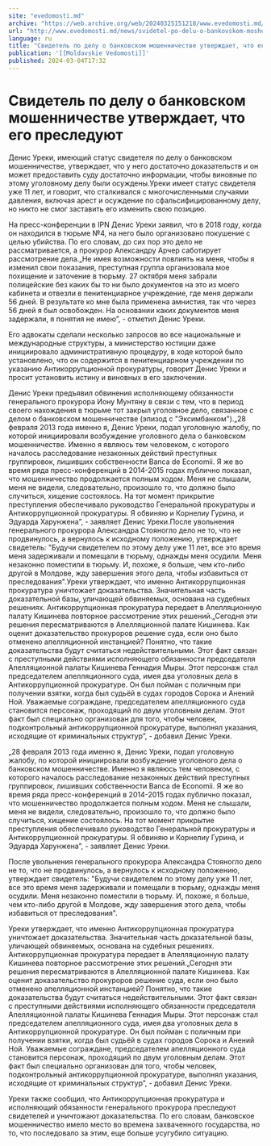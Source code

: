 ```yaml
---
site: "evedomosti.md"
archive: "https://web.archive.org/web/20240325151218/www.evedomosti.md/news/svidetel-po-delu-o-bankovskom-moshennichestve-utverzhdaet-ch"
url: "http://www.evedomosti.md/news/svidetel-po-delu-o-bankovskom-moshennichestve-utverzhdaet-ch"
language: ru
title: "Свидетель по делу о банковском мошенничестве утверждает, что его преследуют"
publication: '[[Moldavskie Vedomosti]]'
published: 2024-03-04T17:32
---
```


# Свидетель по делу о банковском мошенничестве утверждает, что его преследуют

Денис Уреки, имеющий статус свидетеля по делу о банковском мошенничестве, утверждает, что у него достаточно доказательств и он может предоставить суду достаточно информации, чтобы виновные по этому уголовному делу были осуждены.Уреки имеет статус свидетеля уже 11 лет, и говорит, что сталкивался с многочисленными случаями давления, включая арест и осуждение по сфальсифицированному делу, но никто не смог заставить его изменить свою позицию.

На пресс-конференции в IPN Денис Уреки заявил, что в 2018 году, когда он находился в тюрьме №4, на него было организовано покушение с целью убийства. По его словам, до сих пор это дело не рассматривается, а прокурор Александру Арчер саботирует рассмотрение дела.„Не имея возможности повлиять на меня, чтобы я изменил свои показания, преступная группа организовала мое похищение и заточение в тюрьму. 27 октября меня забрали полицейские без каких бы то ни было документов на это из моего кабинета и отвезли в пенитенциарное учреждение, где меня держали 56 дней. В результате ко мне была применена амнистия, так что через 56 дней я был освобожден. На основании каких документов меня задержали, я понятия не имею”, - отметил Денис Уреки.

Его адвокаты сделали несколько запросов во все национальные и международные структуры, а министерство юстиции даже инициировало административную процедуру, в ходе которой было установлено, что он содержится в пенитенциарном учреждении по указанию Антикоррупционной прокуратуры, говорит Денис Уреки и просит установить истину и виновных в его заключении.

Денис Уреки предъявил обвинения исполняющему обязанности генерального прокурора Иону Мунтяну в связи с тем, что в период своего нахождения в тюрьме тот закрыл уголовное дело, связанное с делом о банковском мошенничестве (эпизод с "Эксимбанком").„28 февраля 2013 года именно я, Денис Уреки, подал уголовную жалобу, по которой инициировали возбуждение уголовного дела о банковском мошенничестве. Именно я являюсь тем человеком, с которого началось расследование незаконных действий преступных группировок, лишивших собственности Banca de Economii. Я же во время ряда пресс-конференций в 2014-2015 годах публично показал, что мошенничество продолжается полным ходом. Меня не слышали, меня не видели, следовательно, произошло то, что должно было случиться, хищение состоялось. На тот момент прикрытие преступления обеспечивало руководство Генеральной прокуратуры и Антикоррупционной прокуратуры. Я обвиняю и Корнелиу Гурина, и Эдуарда Харунжена”, - заявляет Денис Уреки.После увольнения генерального прокурора Александра Стояногло дело не то, что не продвинулось, а вернулось к исходному положению, утверждает свидетель: "Будучи свидетелем по этому делу уже 11 лет, все это время меня задерживали и помещали в тюрьму, однажды меня осудили. Меня незаконно поместили в тюрьму. И, похоже, я больше, чем кто-либо другой в Молдове, жду завершения этого дела, чтобы избавиться от преследования".Уреки утверждает, что именно Антикоррупционная прокуратура уничтожает доказательства. Значительная часть доказательной базы, уличающей обвиняемых, основана на судебных решениях. Антикоррупционная прокуратура передает в Апелляционную палату Кишинева повторное рассмотрение этих решений.„Сегодня эти решения пересматриваются в Апелляционной палате Кишинева. Как оценит доказательство прокуроров решение суда, если оно было отменено апелляционной инстанцией? Понятно, что такие доказательства будут считаться недействительными. Этот факт связан с преступными действиями исполняющего обязанности председателя Апелляционной палаты Кишинева Геннадия Мыры. Этот персонаж стал председателем апелляционного суда, имея два уголовных дела в Антикоррупционной прокуратуре. Он был пойман с поличным при получении взятки, когда был судьёй в судах городов Сорока и Анений Ной. Уважаемые сограждане, председателем апелляционного суда становится персонаж, проходящий по двум уголовным делам. Этот факт был специально организован для того, чтобы человек, подконтрольный антикоррупционной прокуратуре, выполнял указания, исходящие от криминальных структур”, - добавил Денис Уреки.

„28 февраля 2013 года именно я, Денис Уреки, подал уголовную жалобу, по которой инициировали возбуждение уголовного дела о банковском мошенничестве. Именно я являюсь тем человеком, с которого началось расследование незаконных действий преступных группировок, лишивших собственности Banca de Economii. Я же во время ряда пресс-конференций в 2014-2015 годах публично показал, что мошенничество продолжается полным ходом. Меня не слышали, меня не видели, следовательно, произошло то, что должно было случиться, хищение состоялось. На тот момент прикрытие преступления обеспечивало руководство Генеральной прокуратуры и Антикоррупционной прокуратуры. Я обвиняю и Корнелиу Гурина, и Эдуарда Харунжена”, - заявляет Денис Уреки.

После увольнения генерального прокурора Александра Стояногло дело не то, что не продвинулось, а вернулось к исходному положению, утверждает свидетель: "Будучи свидетелем по этому делу уже 11 лет, все это время меня задерживали и помещали в тюрьму, однажды меня осудили. Меня незаконно поместили в тюрьму. И, похоже, я больше, чем кто-либо другой в Молдове, жду завершения этого дела, чтобы избавиться от преследования".

Уреки утверждает, что именно Антикоррупционная прокуратура уничтожает доказательства. Значительная часть доказательной базы, уличающей обвиняемых, основана на судебных решениях. Антикоррупционная прокуратура передает в Апелляционную палату Кишинева повторное рассмотрение этих решений.„Сегодня эти решения пересматриваются в Апелляционной палате Кишинева. Как оценит доказательство прокуроров решение суда, если оно было отменено апелляционной инстанцией? Понятно, что такие доказательства будут считаться недействительными. Этот факт связан с преступными действиями исполняющего обязанности председателя Апелляционной палаты Кишинева Геннадия Мыры. Этот персонаж стал председателем апелляционного суда, имея два уголовных дела в Антикоррупционной прокуратуре. Он был пойман с поличным при получении взятки, когда был судьёй в судах городов Сорока и Анений Ной. Уважаемые сограждане, председателем апелляционного суда становится персонаж, проходящий по двум уголовным делам. Этот факт был специально организован для того, чтобы человек, подконтрольный антикоррупционной прокуратуре, выполнял указания, исходящие от криминальных структур”, - добавил Денис Уреки.

Уреки также сообщил, что Антикоррупционная прокуратура и исполняющий обязанности генерального прокурора преследуют свидетелей и уничтожают доказательства. По его словам, банковское мошенничество имело место во времена захваченного государства, но то, что последовало за этим, еще больше усугубило ситуацию.